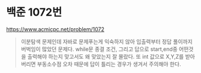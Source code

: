 # 백준 1072번
https://www.acmicpc.net/problem/1072
>이분탐색 문제인데 자바로 문제푸는게 익숙하지 않아 입출력부터 정답 풀이까지 버벅임이 많았던 문제다.
> while문 종결 조건, 그리고 답으로 start,end중 어떤것을 출력해야 하는지 맞고서도 왜 맞았는지 잘 몰랐다.
>또 int 값으로 X,Y,Z를 받아버리면 부동소수점 오차 때문에 답이 틀리는 경우가 생겨서 주의해야 한다.